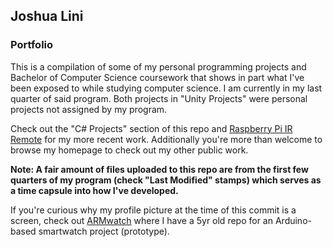 ## Joshua Lini
### Portfolio
This is a compilation of some of my personal programming projects and Bachelor of Computer Science coursework that shows in part what I've been exposed to while studying computer science. I am currently in my last quarter of said program. Both projects in "Unity Projects" were personal projects not assigned by my program.

Check out the "C# Projects" section of this repo and [Raspberry Pi IR Remote](https://github.com/Cybotive/RaspPi-POST-IrRemote) for my more recent work. Additionally you're more than welcome to browse my homepage to check out my other public work.

**Note: A fair amount of files uploaded to this repo are from the first few quarters of my program (check "Last Modified" stamps) which serves as a time capsule into how I've developed.**

If you're curious why my profile picture at the time of this commit is a screen, check out [ARMwatch](https://github.com/Cybotive/ARMwatch) where I have a 5yr old repo for an Arduino-based smartwatch project (prototype).
